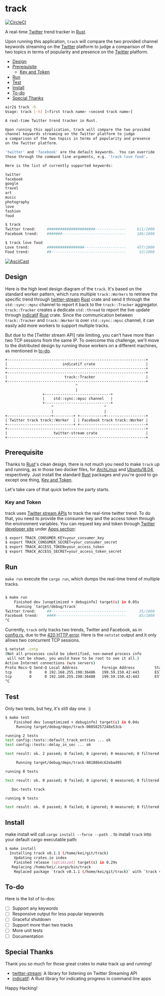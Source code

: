 # track

[![CircleCI]](https://circleci.com/gh/keithnoguchi/workflows/track)

A real-time [Twitter] trend tracker in [Rust].

Upon running this application, `track` will compare the two provided
channel keywords streaming on the [Twitter] platform to judge
a comparison of the two topics in terms of popularity and presence
on the [Twitter] platform.

- [Design](#design)
- [Prerequisite](#prerequisite)
  - [Key and Token](#key-and-token)
- [Run](#run)
- [Test](#test)
- [Install](#install)
- [To-do](#to-do)
- [Special Thanks](#special-thanks)

```sh
air2$ track -h
Usage: track [-h] [<first track name> <second track name>]

A real-time Twitter trend tracker in Rust.

Upon running this application, track will compare the two provided
channel keywords streaming on the Twitter platform to judge
a comparison of the two topics in terms of popularity and presence
on the Twitter platform.

'twitter' and 'facebook' are the default keywords.  You can override
those through the command line arguments, e.g. 'track love food'.

Here is the list of currently supported keywords:

twitter
facebook
google
travel
art
music
photography
love
fashion
food
```
```sh
$ track
Twitter trend:     ######################--------------     611/1000    [00:00:10]
Facebook trend:    #######-----------------------------     186/1000    [00:00:11]
```
```sh
$ track love food
Love trend:        #################-------------------     457/1000    [00:00:12]
Food trend:        ##----------------------------------      52/1000    [00:00:12]
```

[![AsciiCast]](https://asciinema.org/a/276420)

[Twitter]: https://twitter.com
[Rust]: https://www.rust-lang.org
[CircleCI]: https://circleci.com/gh/keithnoguchi/track.svg?style=svg
[AsciiCast]: https://asciinema.org/a/276420.svg

## Design

Here is the high level design diagram of the `track`.  It's based
on the standard worker pattern, which runs multiple `track::Workers`
to retrieve the specific trend through [twitter-stream] [Rust]
crate and send it through the `std::sync::mpsc` channel to report
it back to the `track::Tracker` aggregator.  `track::Tracker`
creates a dedicate `std::thread` to report the live update through
[indicatif] [Rust] crate.  Since the communication between
`track::Tracker` and `track::Worker` is over `std::sync::mpsc` channel,
it can easily add more workers to support multiple tracks.

But due to the [Twitter stream API] rate limiting, you can't have
more than two TCP sessions from the same IP.  To overcome this
challenge, we'll move to the distributed design by running those
workers on a different machines, as mentioned in [to-do](#to-do).

```
+---------------------------------------------------------------+
|                         indicatif crate                       |
+---------------------------------------------------------------+
+---------------------------------------------------------------+
|                          track::Tracker                       |
+---------------------------------------------------------------+
                                ^
                                |
                 +------------------------------+
                 |    std::sync::mpsc channel   |
                 +------------------------------+
                     ^                       ^
                     |                       |
+--------------------+---------+ +-----------+------------------+
| Twitter track track::Worker  | | Facebook track track::Worker |
+------------------------------+ +------------------------------+
+---------------------------------------------------------------+
|                     twitter-stream crate                      |
+---------------------------------------------------------------+
```

## Prerequisite

Thanks to [Rust]'s clean design, there is not much you need to make `track`
up and running, as in those two docker files, for [ArchLinux] and
[Ubuntu18.04], respectively.  Just install the standard [Rust] packages and
you're good to go except one thing, [Key and Token](#key-and-token).

Let's take care of that quick before the party starts.

[ArchLinux]: Dockerfile.arch64
[Ubuntu18.04]: Dockerfile.ubuntu64

### Key and Token

track uses [Twitter stream APIs] to track the real-time twitter trend.
To do that, you need to provide the consumer key and the access token
through the environment variables.  You can request key and token
through [Twitter developer site] under [Apps section]:


```sh
$ export TRACK_CONSUMER_KEY=your_consumer_key
$ export TRACK_CONSUMER_SECRET=your_consumer_secret
$ export TRACK_ACCESS_TOKEN=your_access_token
$ export TRACK_ACCESS_SECRET=your_access_token_secret
```

[Twitter stream APIs]: https://developer.twitter.com/en/docs/tweets/filter-realtime/api-reference/post-statuses-filter
[Twitter developer site]: https://developer.twitter.com/
[Apps section]: https://developer.twitter.com/en/apps

## Run

`make run` execute the `cargo run`, which dumps the real-time trend of multiple tracks.

```sh

$ make run
    Finished dev [unoptimized + debuginfo] target(s) in 0.05s
     Running `target/debug/track`
Twitter trend:     ##----------------------------------      35/1000    [00:00:19]
Facebook trend:    ####--------------------------------      85/1000    [00:00:19]
^C
```

Currently, `track` only tracks two trends, Twitter and Facebook, as in [config.rs],
due to the [420 HTTP error].  Here is the `netstat` output and it only allows
two concurrent TCP sessions.

```sh
$ netstat -cntp
(Not all processes could be identified, non-owned process info
 will not be shown, you would have to be root to see it all.)
Active Internet connections (w/o servers)
Proto Recv-Q Send-Q Local Address           Foreign Address         State       PID/Program name
tcp        0      0 192.168.255.198:36486   199.59.150.42:443       ESTABLISHED 6962/target/debug/t
tcp        0      0 192.168.255.198:36488   199.59.150.42:443       ESTABLISHED 6962/target/debug/t
^C
```

[config.rs]: src/config.rs
[420 HTTP error]: https://developer.twitter.com/en/docs/basics/response-codes

## Test

Only two tests, but hey, it's still day one. :)

```sh
$ make test
    Finished dev [unoptimized + debuginfo] target(s) in 0.04s
     Running target/debug/deps/track-00858257248e53cb

running 2 tests
test config::tests::default_track_entries ... ok
test config::tests::delay_in_sec ... ok

test result: ok. 2 passed; 0 failed; 0 ignored; 0 measured; 0 filtered out

     Running target/debug/deps/track-88188b4c62ebad95

running 0 tests

test result: ok. 0 passed; 0 failed; 0 ignored; 0 measured; 0 filtered out

   Doc-tests track

running 0 tests

test result: ok. 0 passed; 0 failed; 0 ignored; 0 measured; 0 filtered out
```

## Install

make install will call `cargo install --force --path .` to install `track`
into your default cargo executable path:

```sh
$ make install
  Installing track v0.1.1 (/home/kei/git/track)
    Updating crates.io index
    Finished release [optimized] target(s) in 0.29s
   Replacing /home/kei/.cargo/bin/track
    Replaced package `track v0.1.1 (/home/kei/git/track)` with `track v0.1.1 (/home/kei/git/track)` (executable `track`)
```

## To-do

Here is the list of to-dos:

- [ ] Support any keywords
- [ ] Responsive output for less popular keywords
- [ ] Graceful shutdown
- [ ] Support more than two tracks
- [ ] More unit tests
- [ ] Documentation

## Special Thanks

Thank you so much for those great crates to make track up and running!

- [twitter-stream]: A library for listening on Twitter Streaming API
- [indicatif]: A Rust library for indicating progress in command line apps

[twitter-stream]: https://docs.rs/crate/twitter-stream/0.8.0
[indicatif]: https://crates.io/crates/indicatif

Happy Hacking!
